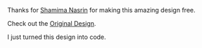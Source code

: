 Thanks for [Shamima Nasrin](https://dribbble.com/shamimanasrin?ref=uistore.design) for making this amazing design free.

Check out the [Original Design](https://dribbble.com/shots/10847300-Corona-Virus-Covid-19-Landing-Page).

I just turned this design into code.

